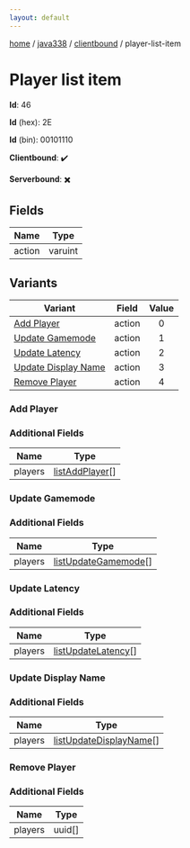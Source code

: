 ```yaml
---
layout: default
---
```


[home](/)  /  [java338](/protocol/java338)  /  [clientbound](/protocol/java338/clientbound)  /  player-list-item

# Player list item

**Id**: 46

**Id** (hex): 2E

**Id** (bin): 00101110

**Clientbound**: ✔️

**Serverbound**: ✖️

## Fields

Name | Type
---|---
action | varuint

## Variants

Variant | Field | Value
---|---|:---:
[Add Player](#add_player) | action | 0
[Update Gamemode](#update_gamemode) | action | 1
[Update Latency](#update_latency) | action | 2
[Update Display Name](#update_display_name) | action | 3
[Remove Player](#remove_player) | action | 4

### Add Player

### Additional Fields

Name | Type
---|---
players | [listAddPlayer](/protocol/java338/types/list-add-player)[]

### Update Gamemode

### Additional Fields

Name | Type
---|---
players | [listUpdateGamemode](/protocol/java338/types/list-update-gamemode)[]

### Update Latency

### Additional Fields

Name | Type
---|---
players | [listUpdateLatency](/protocol/java338/types/list-update-latency)[]

### Update Display Name

### Additional Fields

Name | Type
---|---
players | [listUpdateDisplayName](/protocol/java338/types/list-update-display-name)[]

### Remove Player

### Additional Fields

Name | Type
---|---
players | uuid[]
